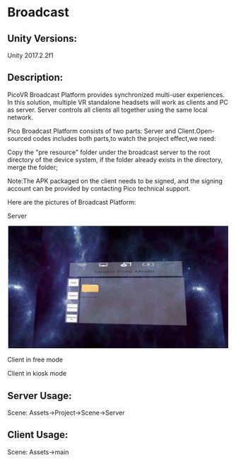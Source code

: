 # Broadcast
## Unity Versions:

Unity 2017.2.2f1

## Description:

PicoVR Broadcast Platform provides synchronized multi-user experiences. In this solution, multiple VR standalone headsets will work as clients and PC as server. Server controls all clients all together using the same local network.

Pico Broadcast Platform consists of two parts: Server and Client.Open-sourced codes includes both parts,to watch the project effect,we need:

Copy the "pre resource" folder under the broadcast server to the root directory of the device system, if the folder already exists in the directory, merge the folder;

Note:The APK packaged on the client needs to be signed, and the signing account can be provided by contacting Pico technical support.

Here are the pictures of Broadcast Platform:



Server

<a> <img src="https://github.com/picoxr/Broadcast/blob/master/freemode.png" width="500"/> </a>

Client in free mode



Client in kiosk mode
## Server Usage:

Scene: Assets->Project->Scene->Server

## Client Usage:

Scene: Assets->main






